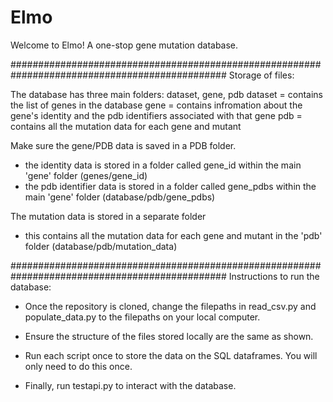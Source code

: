 # Elmo

Welcome to Elmo! A one-stop gene mutation database.

###############################################################################################
Storage of files:

The database has three main folders: dataset, gene, pdb
dataset = contains the list of genes in the database
gene = contains infromation about the gene's identity and the pdb identifiers associated with that gene
pdb = contains all the mutation data for each gene and mutant

Make sure the gene/PDB data is saved in a PDB folder. 
- the identity data is stored in a folder called gene_id within the main 'gene' folder (genes/gene_id)
- the pdb identifier data is stored in a folder called gene_pdbs within the main 'gene' folder (database/pdb/gene_pdbs)

The mutation data is stored in a separate folder
- this contains all the mutation data for each gene and mutant in the 'pdb' folder (database/pdb/mutation_data)

###############################################################################################
Instructions to run the database:

- Once the repository is cloned, change the filepaths in read_csv.py and populate_data.py to the filepaths on your local computer. 

- Ensure the structure of the files stored locally are the same as shown. 

- Run each script once to store the data on the SQL dataframes. You will only need to do this once. 

- Finally, run testapi.py to interact with the database. 